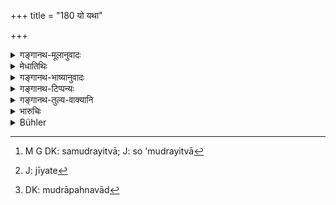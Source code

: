 +++
title = "180 यो यथा"

+++

<details><summary>गङ्गानथ-मूलानुवादः</summary>

In the form in which one shall deposit a thing in the hands of another person, in that same form shall that thing be received back; as the delivery so the recovery.—(180)
</details>

<details><summary>मेधातिथिः</summary>

**यथेति**, यादृशेन प्रकारेण समुद्रम् अमुद्रं ससाक्षिकम् असाक्षिकम् इत्य् एवमादि, **स तथैवेति** । **सो** ऽर्थो निक्षिप्तस् **तथैव ग्रहीतव्यः** । **यथा दायो** दीयते निक्षिप्यते **तथा** गृह्यते । यत्रैतन् निश्चितं भवति सर्वकालम् एवास्य हस्ते स मुद्रयित्वा[^५६६] स्थापयति । तत्र विप्रतिपत्ताव् अमुद्रिते लब्धे धारणको यदि ब्रवीति "नैष मुद्रयति निक्षिप्य मे बलाद् गच्छति" तत्रैवं शङ्कास्पदं जीयते[^५६७] । प्रमाणान्तरात् प्रायशो मुद्रणम् । अन्यदा तु मुद्रानाशे कियद् अपहारितम् इति परिमाणविशेषज्ञानाय प्रमाणान्तरं व्यापारणीयं राज्ञा । अपह्नवाद्[^५६८] एव सामान्यदण्डेन दण्डनीयः । निक्षेपदण्डस् तु द्रव्यपरिमाणे निश्चिते द्वितीयः ।


[^५६८]:
     DK: mudrāpahnavād


[^५६७]:
     J: jīyate


[^५६६]:
     M G DK: samudrayitvā; J: so 'mudrayitvā

- <u>ननु</u> च सर्वापह्नव एव विभावितो जित एव युक्तः । 

<u>सत्यम्</u> । यत्राविनाभावसिद्धम्, यथा मुषिते ग्रामे देवदत्तो ऽभियुज्यते[^५६९] "त्वयान्यैश् चोरैः सहामुष्मिन्न् अहनि स ग्रामो हतः" इति । स आह "नैव तस्मिन्न् अहनि तं ग्रामम् अहम् अगमम्" । तत्र साक्षिभिर् उक्तम् "दृष्टं तस्मिन्न् अहनि तत्र यन् मुष्टं तत् तु न दृष्टम्" । तत्र देवदत्तेन मोषो[^५७०] ऽप्य् अपह्नुतस् तदहर् ग्रामसंनिधानसिद्धेः । स्फुटे च कारणान्तरे संनिधाव् अनुपलभ्यमाने संनिधानादेशदेशाच् चौरत्वम् अपि युक्तम् अनुमातुम् । इह तु प्रमादनष्टानां नराणां मुद्रितनिक्षिप्तम् अमुद्रितम् एव नीयते ।   
**यथा दायस् तथा ग्रहः** । को मे ऽभियोगावसर इत्य् अनया बुद्ध्या संभवत्य् अपह्नवः । न हि शक्नोत्य् अनुमातुम् । यदापि[^५७१] कथंचिद् अनुमापयेत् परिमाणं तु न विना प्रमाणान्तरं निक्षिप्तवचनाद् एव सिध्यतीति युक्तो दिव्यादितो[^५७२] निश्चयः । सर्वथा य एकदेशान्तरेण न संभवति तत्रैवैकदेशपराजित इति निश्चयः ॥ ८.१८० ॥
</details>

<details><summary>गङ्गानथ-भाष्यानुवादः</summary>

‘*Yathā*,’—*in the form*; *i.e*., sealed or unsealed, with witnesses or without witnesses and so forth.

‘*In that same form*’ should the thing be received back; the thing should be *recovered* in the same form in which it had been *delivered*.

In a case where it is generally known that the party concerned always keeps deposits properly sealed,—if a dispute arises, and the deposit is found to be unsealed, if the trustee were to say ‘this man never seals his deposits, he forces them upon me and goes off,’ he would be suspected of dishonesty and would lose his case; there being no room for any other evidence so far;—but when, on the seal being found broken, the question arises as to what part of the property has been extracted, the king should call other kinds of evidence; the guilty man however is to be punished in the first place, with the penalty prescribed for dishonest dealing in general;—and secondly, another penalty in connection with the ‘deposit’ has to be imposed after the exact amount extracted has been determined.

“in the case of a dishonest dealing, the man deserves to be mulcted of the entire amount involved.”

True; but this is so only in cases where the entire guilt is clearly indicated by proofs. For instance, a certain village has been robbed, Devadatta is accused of having colluded with other thieves and robbed the village on that day,—thereupon he pleads—‘on that day I did not go to that village,’—witnesses declare that he had been seen in the village on that day, but it had not been seen that he had actually committed the robbery,—from this the deduction is that the man having denied the robbery as well as his presence in the village, since his presence had been proved, the denial of the robbery also was not true; so that when there was other evidence clearly proving the man’s presence in the village, it was safe to infer that he had committed the robbery also.

In the present case however, it may he that the seal was broken through carelessness (and not necessarily intentionally), (so that the penalty need not always be severe).

‘*As the delivery so the recovery*,’—*i.e*., what was delivered ‘sealed’ should be received back also ‘sealed.’

Fraudulent denial may be made by a man who might think that there would be no occasion for his being hauled up. The presence of such fraudulent intention may be inferred; but the exact amount involved cannot be determined entirely on the assertion of the depositor, except through other kinds of evidence. So in such cases the right course would be to arrive at a decision with the help of ordeals. And (as for the actual award), it is only where no certainty is possible in regard to the entire claim that a partial decree is awarded.—(180)
</details>

<details><summary>गङ्गानथ-टिप्पन्यः</summary>

This verse is quoted in *Vivādaratnākara* (p. 86), which explains ‘*dāyaḥ*’ as *depositing* and ‘*grahaḥ*’ as *receiving*;—in
*Parāśaramādhava* (Vyavahāra, p. 205), which explains ‘*dāyaḥ*’ as
giving, depositing,—and ‘*grahaḥ*’ as *receiving*;—and in
*Vīramitrodaya* (Vyavahāra, 113b).
</details>

<details><summary>गङ्गानथ-तुल्य-वाक्यानि</summary>

*Yājñavalkaya* (2.65, 67).—‘If something contained in a basket is made
over in deposit to another person, without the contents being declared, it is called a *Scaled Deposit*; it shall be restored to the owner in exactly the same form in which it had ben deposited. This same rule applies to ordinary deposits also.’

*Nārada* (2.3).—‘In whatever form may a man have delivered any of his
effects to another, in the same form shall that article be restored to the owner; as the delivery so the recovery.’

*Nārada* (2.5).—‘If one article concealed in another is deposited in
another man’s house, without stating what it is, it is then a *Sealed Deposit*.’

*Nārada* (2.6).—‘Deposits must he restored in precisely the same
condition.’

*Bṛhaspati* (12.3).—‘When a chattel enclosed in a cover and marked with
a seal is deposited, without describing its nature and quantity, and without showing it, it is termed a *Sealed Deposit*.’

*Bṛhaspati* (12.9).—‘A deposit must be returned to the very man who
hailed it, in the very manner in which it was hailed.’

*Kātyāyana* (Aparārka, p. 662).—‘Purchase-money, what is deposited by
one going on a long journey, a pledge, something handed over for being delivered to a third party, what is given to another for the making of something else, what is paid in connection with loan-transactions, all this is called *Deposit*.’
</details>

<details><summary>भारुचिः</summary>

यस्माद् उभयथा निक्षेपो दृष्टः समुद्रो विमुद्रश् च, असाक्षितस् सुसाक्षितश् च, संख्यातो ऽसंख्यातश् च, तस्माद् इदम् उच्यते- **यथा दायस् तथा ग्रहः** । **मानव**ग्रहणाच् चेह विज्ञायते- पूर्वश्लोके **आर्य**ग्रहणं सर्ववर्णार्थम्, न तु द्विजातिविषयम् । एवं च सति दानप्रतिदानयोस् तुल्यक्रिययोर् निक्षेपधारकस्याभियोगो न जायते ॥ ८.१७९ ॥
</details>

<details><summary>Bühler</summary>

180	In whatever manner a person shall deposit anything in the hands of another, in the same manner ought the same thing to be received back (by the owner); as the delivery (was, so must be) the re-delivery.
</details>
